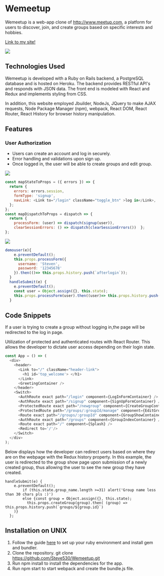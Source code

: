 # Wemeetup

Wemeetup is a web-app clone of http://www.meetup.com, a platform for users to discover, join, and create groups based on specific interests and hobbies.

<a href="https://myhobbits.herokuapp.com/#/" target="_blank">Link to my site!</a>

 <img src= "https://github.com/Steve530/Wemeetup/blob/master/app/assets/images/61.png"/> 

## Technologies Used
Wemeetup is developed with a Ruby on Rails backend, a PostgreSQL database and is hosted on Heroku. The backend provides RESTful API's and responds with JSON data. The front end is modeled with React and Redux and implements styling from CSS.

In addition, this website employed Jbuilder, NodeJs, JQuery to make AJAX requests, Node Package Manager (npm), webpack, React DOM, React Router, React History for browser history manipulation.

## Features

### User Authorization
* Users can create an account and log in securely.
* Error handling and validations upon sign up.
* Once logged in, the user will be able to create groups and edit group. 

 <img src= "https://github.com/Steve530/Wemeetup/blob/master/app/assets/images/show3.gif"/> 

```javascript
const mapStateToProps = ({ errors }) => {
  return {
    errors: errors.session,
    formType: 'signup',
    navLink: <Link to="/login" className="toggle_btn" >log in</Link>,
  };
};  
const mapDispatchToProps = dispatch => {
  return {
    processForm: (user) => dispatch(signup(user)),
    clearSessionErrors: () => dispatch(clearSessionErrors())  };
};
```
<img src= "https://github.com/Steve530/Wemeetup/blob/master/app/assets/images/loginup.png"/>

```javascript
demouser(e){
    e.preventDefault();
    this.props.processForm({
      username: 'Steven',
      password: '12345678'
    }).then(()=> this.props.history.push(`afterlogin`));
  }
  handleSubmit(e) {
    e.preventDefault();
    const user = Object.assign({}, this.state);
    this.props.processForm(user).then((user)=> this.props.history.push(`afterlogin`))  
  }
```
## Code Snippets

If a user is trying to create a group without logging in,the page will be redirected to the log in page.

Utilization of protected and authenticated routes with React Router.  This allows the developer to dictate user access depending on their login state.
```javascript
const App = () => (
  <div>
    <header>  
      <Link to="/" className="header-link">
        <h1 id='top_welcome'> </h1>
      </Link>
      <GreetingContainer /> 
    </header>
    <Switch>
      <AuthRoute exact path="/login" component={LogInFormContainer} />
      <AuthRoute exact path="/signup" component={SignUpFormContainer} />
      <ProtectedRoute exact path="/newgroup" component={CreateGroupContainer} />
      <ProtectedRoute path="/groups/:groupId/manage" component={EditGroupFormContainer} />
      <Route exact path="/groups/:groupId" component={GroupShowContainer} />
      <AuthRoute exact path="/groups" component={GroupIndexContainer} />
      <Route exact path="/" component={Splash} />
      <Redirect to='/'/>
    </Switch>
  </div>
);
```

Below displays how the developer can redirect users based on where they are on the webpage with the Redux history property.  In this example, the user is redirected to the group show page upon submission of a newly created group, thus allowing the user to see the new group they have created.

```
handleSubmit(e) {
    e.preventDefault();
        if (this.state.group_name.length >=31) alert('Group name less than 30 chars pls :)')
        else {const group = Object.assign({}, this.state);
          this.props.createGroup(group).then( (group) => this.props.history.push(`groups/${group.id}`)
    )}
  };

```
## Installation on UNIX
1. Follow the guide <a href="https://guides.rubygems.org/rubygems-basics/" target="_blank">here</a> to set up your ruby environment and install gem and bundler.
2. Clone the repository. git clone https://github.com/Steve530/Wemeetup.git
3. Run npm install to install the dependencies for the app.
4. Run npm start to start webpack and create the bundle.js file.
